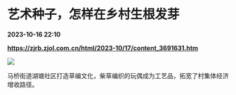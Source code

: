 # 艺术种子，怎样在乡村生根发芽

**2023-10-16 22:10**

**https://zjrb.zjol.com.cn/html/2023-10/17/content_3691631.htm**

![](https://zjrb.zjol.com.cn/images/2023-10/17/zjrb2023101700005v02b003.jpg)

马桥街道湖塘社区打造草编文化，柴草编织的玩偶成为工艺品，拓宽了村集体经济增收路径。